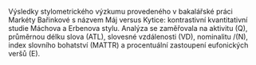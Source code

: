 Výsledky stylometrického výzkumu provedeného v bakalářské práci Markéty Bařinkové s názvem Máj versus Kytice: kontrastivní kvantitativní studie Máchova a Erbenova stylu. Analýza se zaměřovala na aktivitu (Q), průměrnou délku slova (ATL), slovesné vzdálenosti (VD), nominalitu /(N), index slovního bohatství (MATTR) a procentuální zastoupení eufonických veršů (E). 
